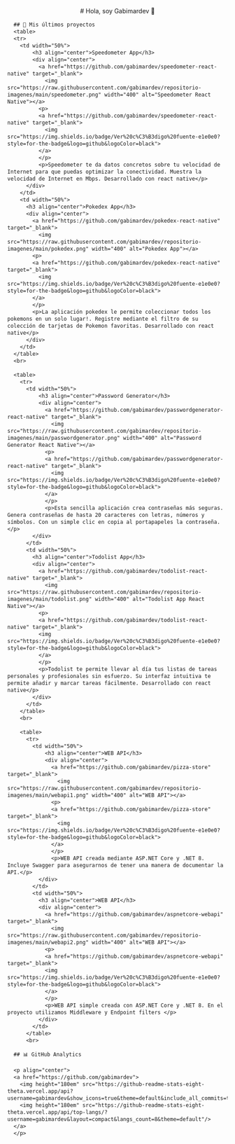  <div align="center">
      # Hola, soy Gabimardev 👋
   </div>
      
      ## 📂 Mis últimos proyectos
      <table>
      <tr>
        <td width="50%">
            <h3 align="center">Speedometer App</h3>
            <div align="center">
              <a href="https://github.com/gabimardev/speedometer-react-native" target="_blank">
                <img src="https://raw.githubusercontent.com/gabimardev/repositorio-imagenes/main/speedometer.png" width="400" alt="Speedometer React Native"></a>
              <p>
              <a href="https://github.com/gabimardev/speedometer-react-native" target="_blank">
                <img src="https://img.shields.io/badge/Ver%20c%C3%B3digo%20fuente-e1e0e0?style=for-the-badge&logo=github&logoColor=black">
              </a>
              </p>
              <p>Speedometer te da datos concretos sobre tu velocidad de Internet para que puedas optimizar la conectividad. Muestra la velocidad de Internet en Mbps. Desarrollado con react native</p>
          </div>                                                                                            
        </td>
        <td width="50%">
          <h3 align="center">Pokedex App</h3>
          <div align="center">
            <a href="https://github.com/gabimardev/pokedex-react-native" target="_blank">
              <img src="https://raw.githubusercontent.com/gabimardev/repositorio-imagenes/main/pokedex.png" width="400" alt="Pokedex App"></a>
            <p>
            <a href="https://github.com/gabimardev/pokedex-react-native" target="_blank">
              <img src="https://img.shields.io/badge/Ver%20c%C3%B3digo%20fuente-e1e0e0?style=for-the-badge&logo=github&logoColor=black">
            </a>
            </p>
            <p>La aplicación pokedex le permite coleccionar todos los pokemons en un solo lugar!. Registre mediante el filtro de su colección de tarjetas de Pokemon favoritas. Desarrollado con react native</p>
          </div>                                                                                            
        </td>
      </table>                                                                                 
      <br>

      <table>
        <tr>
          <td width="50%">
              <h3 align="center">Password Generator</h3>
              <div align="center">
                <a href="https://github.com/gabimardev/passwordgenerator-react-native" target="_blank">
                  <img src="https://raw.githubusercontent.com/gabimardev/repositorio-imagenes/main/passwordgenerator.png" width="400" alt="Password Generator React Native"></a>
                <p>
                <a href="https://github.com/gabimardev/passwordgenerator-react-native" target="_blank">
                  <img src="https://img.shields.io/badge/Ver%20c%C3%B3digo%20fuente-e1e0e0?style=for-the-badge&logo=github&logoColor=black">
                </a>
                </p>
                <p>Esta sencilla aplicación crea contraseñas más seguras. Genera contraseñas de hasta 20 caracteres con letras, números y símbolos. Con un simple clic en copia al portapapeles la contraseña. </p>
            </div>                                                                                            
          </td>
          <td width="50%">
            <h3 align="center">Todolist App</h3>
            <div align="center">
              <a href="https://github.com/gabimardev/todolist-react-native" target="_blank">
                <img src="https://raw.githubusercontent.com/gabimardev/repositorio-imagenes/main/todolist.png" width="400" alt="Todolist App React Native"></a>
              <p>
              <a href="https://github.com/gabimardev/todolist-react-native" target="_blank">
              <img src="https://img.shields.io/badge/Ver%20c%C3%B3digo%20fuente-e1e0e0?style=for-the-badge&logo=github&logoColor=black">
              </a>
              </p>
              <p>Todolist te permite llevar al día tus listas de tareas personales y profesionales sin esfuerzo. Su interfaz intuitiva te permite añadir y marcar tareas fácilmente. Desarrollado con react native</p>
            </div>                                                                                            
          </td>
        </table>                                                                                 
        <br>

        <table>
          <tr>
            <td width="50%">
                <h3 align="center">WEB API</h3>
                <div align="center">
                  <a href="https://github.com/gabimardev/pizza-store" target="_blank">
                    <img src="https://raw.githubusercontent.com/gabimardev/repositorio-imagenes/main/webapi1.png" width="400" alt="WEB API"></a>
                  <p>
                  <a href="https://github.com/gabimardev/pizza-store" target="_blank">
                    <img src="https://img.shields.io/badge/Ver%20c%C3%B3digo%20fuente-e1e0e0?style=for-the-badge&logo=github&logoColor=black">
                  </a>
                  </p>
                  <p>WEB API creada mediante ASP.NET Core y .NET 8. Incluye Swagger para asegurarnos de tener una manera de documentar la API.</p>
              </div>                                                                                            
            </td>
            <td width="50%">
              <h3 align="center">WEB API</h3>
              <div align="center">
                <a href="https://github.com/gabimardev/aspnetcore-webapi" target="_blank">
                  <img src="https://raw.githubusercontent.com/gabimardev/repositorio-imagenes/main/webapi2.png" width="400" alt="WEB API"></a>
                <p>
                <a href="https://github.com/gabimardev/aspnetcore-webapi" target="_blank">
                <img src="https://img.shields.io/badge/Ver%20c%C3%B3digo%20fuente-e1e0e0?style=for-the-badge&logo=github&logoColor=black">
                </a>
                </p>
                <p>WEB API simple creada con ASP.NET Core y .NET 8. En el proyecto utilizamos Middleware y Endpoint filters </p>
              </div>                                                                                            
            </td>
          </table>                                                                                 
          <br>           
      
      ## 📊 GitHub Analytics
      
      <p align="center">
      <a href="https://github.com/gabimardev">
        <img height="180em" src="https://github-readme-stats-eight-theta.vercel.app/api?username=gabimardev&show_icons=true&theme=default&include_all_commits=true&count_private=true"/>
        <img height="180em" src="https://github-readme-stats-eight-theta.vercel.app/api/top-langs/?username=gabimardev&layout=compact&langs_count=8&theme=default"/>
      </a>
      </p>

<!--
**gabimardev/gabimardev** is a ✨ _special_ ✨ repository because its `README.md` (this file) appears on your GitHub profile.

Here are some ideas to get you started:

- 🔭 I’m currently working on ...
- 🌱 I’m currently learning ...
- 👯 I’m looking to collaborate on ...
- 🤔 I’m looking for help with ...
- 💬 Ask me about ...
- 📫 How to reach me: ...
- 😄 Pronouns: ...
- ⚡ Fun fact: ...
-->
